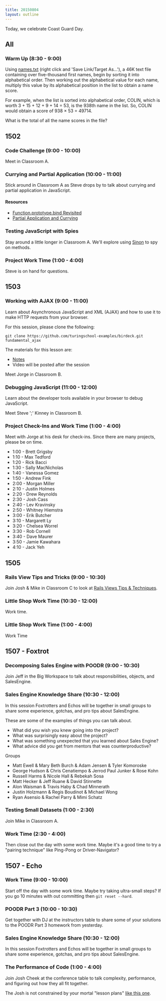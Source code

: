 ```yaml
---
title: 20150804
layout: outline
---
```


Today, we celebrate Coast Guard Day.

## All

### Warm Up (8:30 - 9:00)

Using [names.txt](https://projecteuler.net/project/resources/p022_names.txt) (right click and 'Save Link/Target As...'), a 46K text file containing over five-thousand first names, begin by sorting it into alphabetical order. Then working out the alphabetical value for each name, multiply this value by its alphabetical position in the list to obtain a name score.

For example, when the list is sorted into alphabetical order, COLIN, which is worth 3 + 15 + 12 + 9 + 14 = 53, is the 938th name in the list. So, COLIN would obtain a score of 938 × 53 = 49714.

What is the total of all the name scores in the file?


## 1502

### Code Challenge (9:00 - 10:00)

Meet in Classroom A.

### Currying and Partial Application (10:00 - 11:00)

Stick around in Classroom A as Steve drops by to talk about currying and partial application in JavaScript.

#### Resources

* [Function.prototype.bind Revisited](https://github.com/mdn/advanced-js-fundamentals-ck/blob/gh-pages/tutorials/02-functions/03-what-is-this.md#explicitly-setting-context-with-bind)
* [Partial Application and Currying](https://github.com/mdn/advanced-js-fundamentals-ck/blob/gh-pages/tutorials/02-functions/02-currying-and-partial-application.md)

### Testing JavaScript with Spies

Stay around a little longer in Classroom A. We'll explore using [Sinon](http://sinonjs.org) to spy on methods.

### Project Work Time (1:00 - 4:00)

Steve is on hand for questions.


## 1503

### Working with AJAX (9:00 - 11:00)

Learn about Asynchronous JavaScript and XML (AJAX) and how to use it to make HTTP requests from your browser.

For this session, please clone the following:

```
git clone https://github.com/turingschool-examples/birdeck.git fundamental_ajax
```

The materials for this lesson are:

* [Notes](https://www.dropbox.com/s/drt47u202pe9957/Turing%20-%20Working%20with%20AJAX.pages?dl=0)
* Video will be posted after the session

Meet Jorge in Classroom B.

### Debugging JavaScript (11:00 - 12:00)

Learn about the developer tools available in your browser to debug JavaScript.

Meet Steve ';' Kinney in Classroom B.

### Project Check-Ins and Work Time (1:00 - 4:00)

Meet with Jorge at his desk for check-ins. Since there are many projects, please be on time.

* 1:00 - Brett Grigsby
* 1:10 - Max Tedford
* 1:20 - Rick Bacci
* 1:30 - Sally MacNicholas
* 1:40 - Vanessa Gomez
* 1:50 - Andrew Fink
* 2:00 - Morgan Miller
* 2:10 - Justin Holmes
* 2:20 - Drew Reynolds
* 2:30 - Josh Cass
* 2:40 - Lev Kravinsky
* 2:50 - Whitney Hiemstra
* 3:00 - Erik Butcher
* 3:10 - Margarett Ly
* 3:20 - Chelsea Worrel
* 3:30 - Rob Cornell
* 3:40 - Dave Maurer
* 3:50 - Jamie Kawahara
* 4:10 - Jack Yeh


## 1505

### Rails View Tips and Tricks (9:00 - 10:30)

Join Josh & Mike in Classroom C to look at [Rails Views Tips & Techniques](https://github.com/turingschool/lesson_plans/blob/master/ruby_02-web_applications_with_ruby/rails_views_tips_and_techniques.markdown).

### Little Shop Work Time (10:30 - 12:00)

Work time.

### Little Shop Work Time (1:00 - 4:00)

Work Time


## 1507 - Foxtrot

### Decomposing Sales Engine with POODR (9:00 - 10:30)

Join Jeff in the Big Workspace to talk about responsibilities, objects, and
SalesEngine.

### Sales Engine Knowledge Share (10:30 - 12:00)

In this session Foxtrotters and Echos will be together in small groups to share
some experience, gotchas, and pro tips about SalesEngine.

These are some of the examples of things you can talk about.


* What did you wish you knew going into the project?
* What was surprisingly easy about the project?
* What was something unexpected that you learned about Sales Engine?
* What advice did you get from mentors that was counterproductive? 

Groups

* Matt Ewell & Mary Beth Burch & Adam Jensen & Tyler Komoroske
* George Hudson & Chris Cenatiempo & Jerrod Paul Junker & Rose Kohn
* Russell Harms & Nicole Hall & Rebekah Sosa
* Matt Hecker & Jeff Ruane & David Stinnette
* Alon Waisman & Travis Haby & Chad Minnerath
* Justin Holzmann & Regis Boudinot & Michael Wong
* Ryan Asensio & Rachel Parry & Mimi Schatz


### Testing Small Datasets (1:00 - 2:30)

Join Mike in Classroom A.

### Work Time (2:30 - 4:00)

Then close out the day with some work time. Maybe it's a good time to try a
"pairing technique" like Ping-Pong or Driver-Navigator?


## 1507 - Echo

### Work Time (9:00 - 10:00)

Start off the day with some work time. Maybe try taking ultra-small steps? If you
go 10 minutes with out committing then `git reset --hard`.

### POODR Part 3 (10:00 - 10:30)

Get together with DJ at the instructors table to share some of your solutions
to the POODR Part 3 homework from yesterday.

### Sales Engine Knowledge Share (10:30 - 12:00)

In this session Foxtrotters and Echos will be together in small groups to share
some experience, gotchas, and pro tips about SalesEngine.

### The Performance of Code (1:00 - 4:00)

Join Josh Cheek at the conference table to talk complexity, performance, and
figuring out how they all fit together.

The Josh is not constrained by your mortal "lesson plans" [like this one](https://github.com/turingschool/lesson_plans/blob/master/ruby_01-object_oriented_programming_with_ruby/performance_of_code.markdown
).
